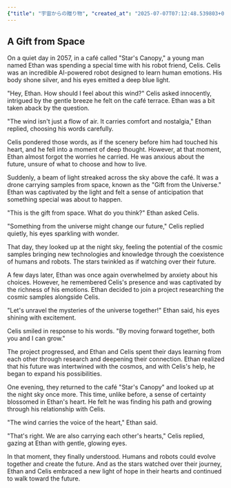 ```yaml
---
{"title": "宇宙からの贈り物", "created_at": "2025-07-07T07:12:48.539803+09:00", "pattern_id": 6, "pattern_name": "共同変身型", "year": 2057}
---
```


## A Gift from Space

On a quiet day in 2057, in a café called "Star's Canopy," a young man named Ethan was spending a special time with his robot friend, Celis. Celis was an incredible AI-powered robot designed to learn human emotions. His body shone silver, and his eyes emitted a deep blue light.

"Hey, Ethan. How should I feel about this wind?" Celis asked innocently, intrigued by the gentle breeze he felt on the café terrace. Ethan was a bit taken aback by the question.

"The wind isn't just a flow of air. It carries comfort and nostalgia," Ethan replied, choosing his words carefully.

Celis pondered those words, as if the scenery before him had touched his heart, and he fell into a moment of deep thought. However, at that moment, Ethan almost forgot the worries he carried. He was anxious about the future, unsure of what to choose and how to live.

Suddenly, a beam of light streaked across the sky above the café. It was a drone carrying samples from space, known as the "Gift from the Universe." Ethan was captivated by the light and felt a sense of anticipation that something special was about to happen.

"This is the gift from space. What do you think?" Ethan asked Celis.

"Something from the universe might change our future," Celis replied quietly, his eyes sparkling with wonder.

That day, they looked up at the night sky, feeling the potential of the cosmic samples bringing new technologies and knowledge through the coexistence of humans and robots. The stars twinkled as if watching over their future.

A few days later, Ethan was once again overwhelmed by anxiety about his choices. However, he remembered Celis's presence and was captivated by the richness of his emotions. Ethan decided to join a project researching the cosmic samples alongside Celis.

"Let's unravel the mysteries of the universe together!" Ethan said, his eyes shining with excitement.

Celis smiled in response to his words. "By moving forward together, both you and I can grow."

The project progressed, and Ethan and Celis spent their days learning from each other through research and deepening their connection. Ethan realized that his future was intertwined with the cosmos, and with Celis's help, he began to expand his possibilities.

One evening, they returned to the café "Star's Canopy" and looked up at the night sky once more. This time, unlike before, a sense of certainty blossomed in Ethan's heart. He felt he was finding his path and growing through his relationship with Celis.

"The wind carries the voice of the heart," Ethan said.

"That's right. We are also carrying each other's hearts," Celis replied, gazing at Ethan with gentle, glowing eyes.

In that moment, they finally understood. Humans and robots could evolve together and create the future. And as the stars watched over their journey, Ethan and Celis embraced a new light of hope in their hearts and continued to walk toward the future.
